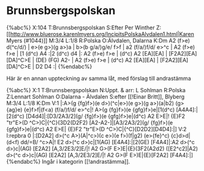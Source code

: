 # Brunnsbergspolskan

{%abc%}
X:104
T:Brunnsbergspolskan
S:Efter Per Winther
Z:[[http://www.bluerose.karenlmyers.org/IncipitsPolskaAlvdalen1.html|Karen Myers (#1044)]]
M:3/4
L:1/8
R:Polska
O:Älvdalen, Dalarna
K:Dm
A2 (f>e) d(^c/d/) | e>(e g>)(g a>)a | b>(b g/a/)g/e/ f>f | a2 (f/a/)f/d/ e>^c | A2 (f>e) f>e |
[1 (d^c) A4 :|2 (d^c) d4 |: A2 (f>e) f>e | (d^c) A2 [EA][EA] | [F2A2][EA][DA]^C>E |
(DE) (FG) A2- | A2 (f>e) f>e | (d^c) A2 [EA][EA] | [F2A2][EA][DA]^C>E | D2 D4 :|
{%endabc%}

Här är en annan uppteckning av samma låt, med förslag till andrastämma

{%abc%}
X:1
T:Brunnsbergspolskan
N:Uppt. & arr: L Sohlman
R:Polska
Z:Lennart Sohlman
O:Dalarna - Älvdalen
S:efter [[!Einar Britt]], Blyberg
M:3/4
L:1/8
K:Dm
V:1
|:A>(g {fg}f>)(e d>)(^c|e>)(e g>)(g a>)(a|b2) (g>{ag}e) {e}f>f|(f<a) (f/a/)f/d/ e>^c|!
A>(g {fg}f>)(e {gfg}f>)e|[1(d^c) [A4A4]:|[2(d^c) [D4d4]|:[D3/2A3/2](g/ {fg}f>)(e {gfg}f>)e|(d^c) A2 E>E|!
{E}F2 "tr"E>(D ^C>)C|{^C}(3D2(D2F2) [A2-A2-]|[A3/2A3/2](g/ {fg}f>)(e {gfg}f>)e|(d^c) A2 E>E|
{E}F2 "tr"E>(D ^C>)C|{^C}[D2D2][D4D4]:|]
V:2
I:repbra 0
|:[D2A2] d>(^c A>)(A|^c>)(c e>)(e f>)(f|g2) (e>{fe}^c) {c}d>d|(d<f) dd/=B/ ^c>A|!
E2 d>(^c d>)c|[1(AG) [E4A4]:|[2(GE) [F4A4]|:A2 d>(^c d>)c|(AG) [E2A2] [A,3/2E3/2]E/|!
A2 G>(F E>)E|{E}(3F2(A2d2) ([E2^c2]|A2) d>(^c d>)c|(AG) [E2A2] [A,3/2E3/2]E/|!
A2 G>(F E>)E|{E}[F2A2] [F4A4]:|]
{%endabc%}
Ingår i kategorin [[!andrastämma]].
